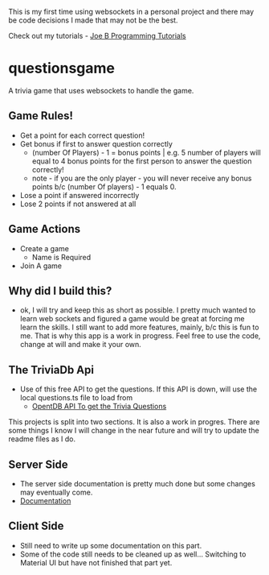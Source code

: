 This is my first time using websockets in a personal project and there may be code decisions I made that may not be the best.

Check out my tutorials - [Joe B Programming Tutorials](https://www.youtube.com/channel/UCE9Nw2BQlSEM9Cz5ybO1CiQ?view_as=subscriber)

# questionsgame
A trivia game that uses websockets to handle the game.  

## Game Rules!
 * Get a point for each correct question!
 * Get bonus if first to answer question correctly
   * (number Of Players) - 1 = bonus points | e.g. 5 number of players will equal to 4 bonus points for the first person to answer the question correctly!
   * note - if you are the only player - you will never receive any bonus points b/c (number Of players) - 1 equals 0.
 * Lose a point if answered incorrectly
 * Lose 2 points if not answered at all
 
## Game Actions
  * Create a game 
    * Name is Required
  * Join A game
 
## Why did I build this?
 * ok, I will try and keep this as short as possible.  I pretty much wanted to learn web sockets and figured a game would be great at forcing me learn the skills. I still want to add more features, mainly, b/c this is fun to me.  That is why this app is a work in progress.  Feel free to use the code, change at will and make it your own.

## The TriviaDb Api ##
 * Use of this free API to get the questions.  If this API is down, will use the local questions.ts file to load from
   * [OpentDB API To get the Trivia Questions](https://opentdb.com/api_config.php)


This projects is split into two sections. It is also a work in progres.
There are some things I know I will change in the near future and will try to update the readme files as I do.
## Server Side
 * The server side documentation is pretty much done but some changes may eventually come.
 * [Documentation](https://github.com/joedbenjamin/questionsgame/blob/master/questionsgameserver/readme.md)

## Client Side
 * Still need to write up some documentation on this part.
 * Some of the code still needs to be cleaned up as well... Switching to Material UI but have not finished that part yet.
 
 
